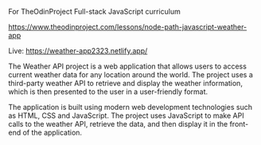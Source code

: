 For TheOdinProject Full-stack JavaScript curriculum

https://www.theodinproject.com/lessons/node-path-javascript-weather-app


Live:  https://weather-app2323.netlify.app/

The Weather API project is a web application that allows users to access current weather data for any location around the world. The project uses a third-party weather API to retrieve and display the weather information, which is then presented to the user in a user-friendly format. 

The application is built using modern web development technologies such as HTML, CSS and JavaScript. The project uses JavaScript to make API calls to the weather API, retrieve the data, and then display it in the front-end of the application. 
